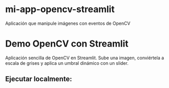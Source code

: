 # mi-app-opencv-streamlit
Aplicación que manipule imágenes con eventos de OpenCV
# Demo OpenCV con Streamlit

Aplicación sencilla de OpenCV en Streamlit. Sube una imagen, conviértela a escala de grises y aplica un umbral dinámico con un slider.

## Ejecutar localmente:
